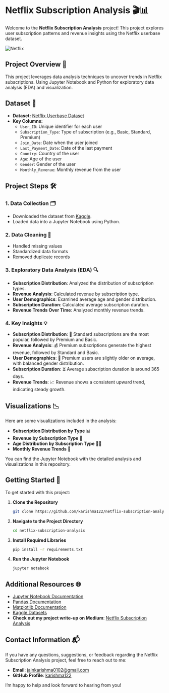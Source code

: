 # Netflix Subscription Analysis 🎬📊

Welcome to the **Netflix Subscription Analysis** project! This project explores user subscription patterns and revenue insights using the Netflix userbase dataset. 

![Netflix](https://www.netflix.com/favicon.ico)

## Project Overview 🌟

This project leverages data analysis techniques to uncover trends in Netflix subscriptions. Using Jupyter Notebook and Python for exploratory data analysis (EDA) and visualization.

## Dataset 📁

- **Dataset:** [Netflix Userbase Dataset](https://www.kaggle.com/datasets/arnavsmayan/netflix-userbase-dataset)
- **Key Columns:**
  - `User_ID`: Unique identifier for each user
  - `Subscription_Type`: Type of subscription (e.g., Basic, Standard, Premium)
  - `Join_Date`: Date when the user joined
  - `Last_Payment_Date`: Date of the last payment
  - `Country`: Country of the user
  - `Age`: Age of the user
  - `Gender`: Gender of the user
  - `Monthly_Revenue`: Monthly revenue from the user

## Project Steps 🛠️

### 1. Data Collection 🗂️
- Downloaded the dataset from [Kaggle](https://www.kaggle.com/datasets/arnavsmayan/netflix-userbase-dataset).
- Loaded data into a Jupyter Notebook using Python.

### 2. Data Cleaning 🧹
- Handled missing values
- Standardized data formats
- Removed duplicate records

### 3. Exploratory Data Analysis (EDA) 🔍
- **Subscription Distribution**: Analyzed the distribution of subscription types.
- **Revenue Analysis**: Calculated revenue by subscription type.
- **User Demographics**: Examined average age and gender distribution.
- **Subscription Duration**: Calculated average subscription duration.
- **Revenue Trends Over Time**: Analyzed monthly revenue trends.

### 4. Key Insights 💡
- **Subscription Distribution**: 🎯 Standard subscriptions are the most popular, followed by Premium and Basic.
- **Revenue Analysis**: 💰 Premium subscriptions generate the highest revenue, followed by Standard and Basic.
- **User Demographics**: 👥 Premium users are slightly older on average, with balanced gender distribution.
- **Subscription Duration**: ⏳ Average subscription duration is around 365 days.
- **Revenue Trends**: 📈 Revenue shows a consistent upward trend, indicating steady growth.

## Visualizations 📉

Here are some visualizations included in the analysis:

- **Subscription Distribution by Type** 📊
- **Revenue by Subscription Type** 💸
- **Age Distribution by Subscription Type** 👶👴
- **Monthly Revenue Trends** 📅

You can find the Jupyter Notebook with the detailed analysis and visualizations in this repository.

## Getting Started 🚀

To get started with this project:

1. **Clone the Repository**
   ```bash
   git clone https://github.com/karishma122/netflix-subscription-analysis.git

2. **Navigate to the Project Directory**
    ```bash
    cd netflix-subscription-analysis
3. **Install Required Libraries**
    ```bash
    pip install -r requirements.txt
4. **Run the Jupyter Notebook**
    ```bash
    jupyter notebook
## Additional Resources 🌐

- [Jupyter Notebook Documentation](https://jupyter.org/documentation)
- [Pandas Documentation](https://pandas.pydata.org/docs/)
- [Matplotlib Documentation](https://matplotlib.org/stable/contents.html)
- [Kaggle Datasets](https://www.kaggle.com/datasets)
- **Check out my project write-up on Medium**: [Netflix Subscription Analysis](https://medium.com/@jainkarishma0102/netflix-subscription-analysis-a01552f40d53)
## Contact Information 📬

If you have any questions, suggestions, or feedback regarding the Netflix Subscription Analysis project, feel free to reach out to me:

- **Email**: [jainkarishma0102@gmail.com](mailto:jainkarishma0102@gmail.com)
- **GitHub Profile**: [karishma122](https://github.com/karishma122)

I’m happy to help and look forward to hearing from you!

  
